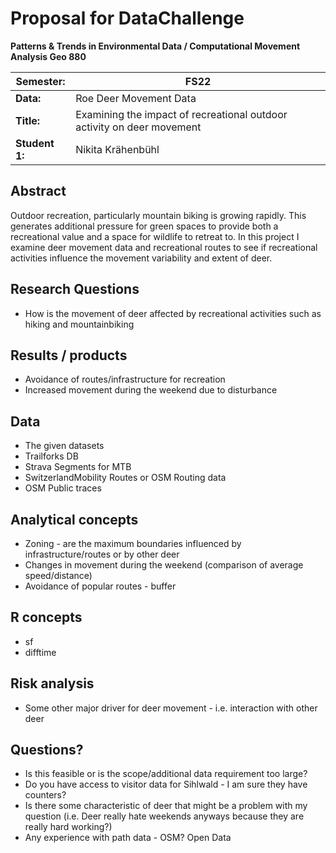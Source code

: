 # Proposal for DataChallenge

**Patterns & Trends in Environmental Data / Computational Movement
Analysis Geo 880**

| Semester:      | FS22                              |
|----------------|---------------------------------- |
| **Data:**      | Roe Deer Movement Data            |
| **Title:**     | Examining the impact of recreational outdoor activity on deer movement         |
| **Student 1:** | Nikita Krähenbühl                |

## Abstract 
<!-- (50-60 words) -->
Outdoor recreation, particularly mountain biking is growing rapidly. This generates additional pressure for green spaces to provide both a recreational value and a space for wildlife to retreat to. In this project I examine deer movement data and recreational routes to see if recreational activities influence the movement variability and extent of deer.

## Research Questions
<!-- (50-60 words) -->
- How is the movement of deer affected by recreational activities such as hiking and mountainbiking

## Results / products
<!-- What do you expect, anticipate? -->
- Avoidance of routes/infrastructure for recreation
- Increased movement during the weekend due to disturbance

## Data
<!-- What data will you use? Will you require additional context data? Where do you get this data from? Do you already have all the data? -->
- The given datasets
- Trailforks DB
- Strava Segments for MTB
- SwitzerlandMobility Routes or OSM Routing data
- OSM Public traces

## Analytical concepts
<!-- Which analytical concepts will you use? What conceptual movement spaces and respective modelling approaches of trajectories will you be using? What additional spatial analysis methods will you be using? -->
- Zoning - are the maximum boundaries influenced by infrastructure/routes or by other deer
- Changes in movement during the weekend (comparison of average speed/distance)
- Avoidance of popular routes - buffer


## R concepts
<!-- Which R concepts, functions, packages will you mainly use. What additional spatial analysis methods will you be using? -->
- sf
- difftime


## Risk analysis
<!-- What could be the biggest challenges/problems you might face? What is your plan B? -->
- Some other major driver for deer movement - i.e. interaction with other deer

## Questions? 
<!-- Which questions would you like to discuss at the coaching session? -->
- Is this feasible or is the scope/additional data requirement too large?
- Do you have access to visitor data for Sihlwald - I am sure they have counters?
- Is there some characteristic of deer that might be a problem with my question (i.e. Deer really hate weekends anyways because they are really hard working?)
- Any experience with path data - OSM? Open Data
